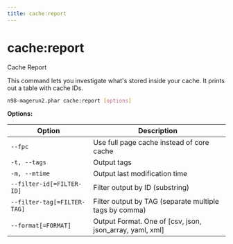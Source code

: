```yaml
---
title: cache:report
---
```


# cache:report

Cache Report

This command lets you investigate what's stored inside your cache. It prints out a table with cache IDs.

```sh
n98-magerun2.phar cache:report [options]
```

**Options:**

| Option                      | Description                                                    |
|-----------------------------|----------------------------------------------------------------|
| `--fpc`                     | Use full page cache instead of core cache                      |
| `-t, --tags`                | Output tags                                                    |
| `-m, --mtime`               | Output last modification time                                  |
| `--filter-id[=FILTER-ID]`   | Filter output by ID (substring)                                |
| `--filter-tag[=FILTER-TAG]` | Filter output by TAG (separate multiple tags by comma)         |
| `--format[=FORMAT]`         | Output Format. One of [csv, json, json_array, yaml, xml]       |
